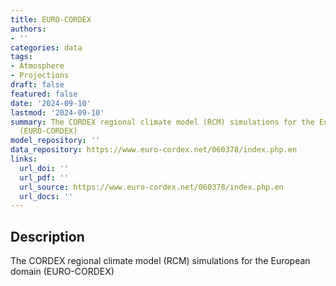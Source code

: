 ```yaml
---
title: EURO-CORDEX
authors:
- ''
categories: data
tags:
- Atmosphere
- Projections
draft: false
featured: false
date: '2024-09-10'
lastmod: '2024-09-10'
summary: The CORDEX regional climate model (RCM) simulations for the European domain
  (EURO-CORDEX)
model_repository: ''
data_repository: https://www.euro-cordex.net/060378/index.php.en
links:
  url_doi: ''
  url_pdf: ''
  url_source: https://www.euro-cordex.net/060378/index.php.en
  url_docs: ''
---
```


## Description

The CORDEX regional climate model (RCM) simulations for the European domain (EURO-CORDEX)


